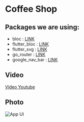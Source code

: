 # Coffee Shop
## Packages we are using:

- bloc : [LINK](https://pub.dev/packages/bloc)
- flutter_bloc : [LINK](https://pub.dev/packages/flutter_bloc)
- flutter_svg : [LINK](https://pub.dev/packages/flutter_svg)
- go_router : [LINK](https://pub.dev/packages/go_router)
- google_nav_bar : [LINK](https://pub.dev/packages/google_nav_bar)

## Video
[Video Youtube](https://youtu.be/M6dAq3UneuE?si=zahONcNcYY6FzRrI)

 
## Photo

![App UI](/cafeteria.png)

